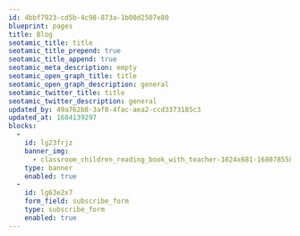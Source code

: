 ```yaml
---
id: 4bbf7923-cd5b-4c98-873a-1b00d2507e80
blueprint: pages
title: Blog
seotamic_title: title
seotamic_title_prepend: true
seotamic_title_append: true
seotamic_meta_description: empty
seotamic_open_graph_title: title
seotamic_open_graph_description: general
seotamic_twitter_title: title
seotamic_twitter_description: general
updated_by: 49a762b8-3af8-4fac-aea2-ccd3373185c3
updated_at: 1684139297
blocks:
  -
    id: lg23frjz
    banner_img:
      - classroom_children_reading_book_with_teacher-1024x681-1680785581.jpg
    type: banner
    enabled: true
  -
    id: lg63e2x7
    form_field: subscribe_form
    type: subscribe_form
    enabled: true
---
```

